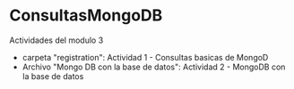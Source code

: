 # ConsultasMongoDB
Actividades del modulo 3
- carpeta "registration": Actividad 1 - Consultas basicas de MongoD
- Archivo "Mongo DB con la base de datos": Actividad 2 - MongoDB con la base de datos
